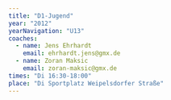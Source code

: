 ```yaml
---
title: "D1-Jugend"
year: "2012"
yearNavigation: "U13"
coaches:
  - name: Jens Ehrhardt
    email: ehrhardt.jens@gmx.de
  - name: Zoran Maksic
    email: zoran-maksic@gmx.de
times: "Di 16:30-18:00"
place: "Di Sportplatz Weipelsdorfer Straße"
---
```

